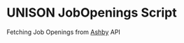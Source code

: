 # UNISON JobOpenings Script

Fetching Job Openings from [Ashby](https://ashby.slab.com/public/posts/lcvdi6k0) API

